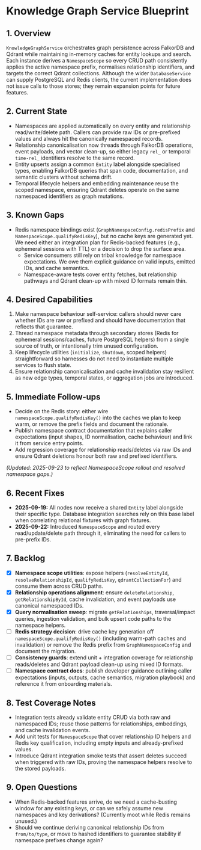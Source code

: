 # Knowledge Graph Service Blueprint

## 1. Overview
`KnowledgeGraphService` orchestrates graph persistence across FalkorDB and Qdrant while maintaining in-memory caches for entity lookups and search. Each instance derives a `NamespaceScope` so every CRUD path consistently applies the active namespace prefix, normalises relationship identifiers, and targets the correct Qdrant collections. Although the wider `DatabaseService` can supply PostgreSQL and Redis clients, the current implementation does not issue calls to those stores; they remain expansion points for future features.

## 2. Current State
- Namespaces are applied automatically on every entity and relationship read/write/delete path. Callers can provide raw IDs or pre-prefixed values and always hit the canonically namespaced records.
- Relationship canonicalisation now threads through FalkorDB operations, event payloads, and vector clean-up, so either legacy `rel_` or temporal `time-rel_` identifiers resolve to the same record.
- Entity upserts assign a common `Entity` label alongside specialised types, enabling FalkorDB queries that span code, documentation, and semantic clusters without schema drift.
- Temporal lifecycle helpers and embedding maintenance reuse the scoped namespace, ensuring Qdrant deletes operate on the same namespaced identifiers as graph mutations.

## 3. Known Gaps
- Redis namespace bindings exist (`GraphNamespaceConfig.redisPrefix` and `NamespaceScope.qualifyRedisKey`), but no cache keys are generated yet. We need either an integration plan for Redis-backed features (e.g., ephemeral sessions with TTL) or a decision to drop the surface area.
  - Service consumers still rely on tribal knowledge for namespace expectations. We owe them explicit guidance on valid inputs, emitted IDs, and cache semantics.
  - Namespace-aware tests cover entity fetches, but relationship pathways and Qdrant clean-up with mixed ID formats remain thin.

## 4. Desired Capabilities
1. Make namespace behaviour self-service: callers should never care whether IDs are raw or prefixed and should have documentation that reflects that guarantee.
2. Thread namespace metadata through secondary stores (Redis for ephemeral sessions/caches, future PostgreSQL helpers) from a single source of truth, or intentionally trim unused configuration.
  3. Keep lifecycle utilities (`initialize`, `shutdown`, scoped helpers) straightforward so harnesses do not need to instantiate multiple services to flush state.
  4. Ensure relationship canonicalisation and cache invalidation stay resilient as new edge types, temporal states, or aggregation jobs are introduced.

## 5. Immediate Follow-ups
- Decide on the Redis story: either wire `namespaceScope.qualifyRedisKey()` into the caches we plan to keep warm, or remove the prefix fields and document the rationale.
- Publish namespace contract documentation that explains caller expectations (input shapes, ID normalisation, cache behaviour) and link it from service entry points.
- Add regression coverage for relationship reads/deletes via raw IDs and ensure Qdrant deletions honour both raw and prefixed identifiers.

_(Updated: 2025-09-23 to reflect NamespaceScope rollout and resolved namespace gaps.)_

## 6. Recent Fixes
- **2025-09-19:** All nodes now receive a shared `Entity` label alongside their specific type. Database integration searches rely on this base label when correlating relational fixtures with graph fixtures.
- **2025-09-22:** Introduced `NamespaceScope` and routed every read/update/delete path through it, eliminating the need for callers to pre-prefix IDs.

## 7. Backlog
- [x] **Namespace scope utilities**: expose helpers (`resolveEntityId`, `resolveRelationshipId`, `qualifyRedisKey`, `qdrantCollectionFor`) and consume them across CRUD paths.
- [x] **Relationship operations alignment**: ensure `deleteRelationship`, `getRelationshipById`, cache invalidation, and event payloads use canonical namespaced IDs.
- [x] **Query normalisation sweep**: migrate `getRelationships`, traversal/impact queries, ingestion validation, and bulk upsert code paths to the namespace helpers.
- [ ] **Redis strategy decision**: drive cache key generation off `namespaceScope.qualifyRedisKey()` (including warm-path caches and invalidation) or remove the Redis prefix from `GraphNamespaceConfig` and document the migration.
- [ ] **Consistency guards**: extend unit + integration coverage for relationship reads/deletes and Qdrant payload clean-up using mixed ID formats.
- [ ] **Namespace contract docs**: publish developer guidance outlining caller expectations (inputs, outputs, cache semantics, migration playbook) and reference it from onboarding materials.

## 8. Test Coverage Notes
- Integration tests already validate entity CRUD via both raw and namespaced IDs; reuse those patterns for relationships, embeddings, and cache invalidation events.
- Add unit tests for `NamespaceScope` that cover relationship ID helpers and Redis key qualification, including empty inputs and already-prefixed values.
- Introduce Qdrant integration smoke tests that assert deletes succeed when triggered with raw IDs, proving the namespace helpers resolve to the stored payloads.

## 9. Open Questions
- When Redis-backed features arrive, do we need a cache-busting window for any existing keys, or can we safely assume new namespaces and key derivations? (Currently moot while Redis remains unused.)
- Should we continue deriving canonical relationship IDs from `from/to/type`, or move to hashed identifiers to guarantee stability if namespace prefixes change again?
